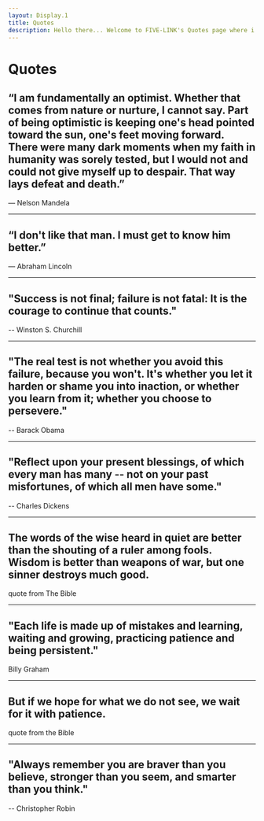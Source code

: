 ```yaml
---
layout: Display.1
title: Quotes
description: Hello there... Welcome to FIVE-LINK's Quotes page where i'll be posting insightful and meaningful quotes from some of historys great leaders and thinkers.
---
```

<h1>Quotes</h1>
<h2>“I am fundamentally an optimist. Whether that comes from nature or nurture, I cannot say. Part of being optimistic is keeping one's head pointed toward the sun, one's feet moving forward. There were many dark moments when my faith in humanity was sorely tested, but I would not and could not give myself up to despair. That way lays defeat and death.”</h2>
<p>― Nelson Mandela</p>

---
<h2>“I don't like that man. I must get to know him better.”</h2>
<p>― Abraham Lincoln</p>

---
<h2 > "Success is not final; failure is not fatal: It is the courage to continue that counts."</h2>    
<p>-- Winston S. Churchill</p>


---
<h2>"The real test is not whether you avoid this failure, because you won't. It's whether you let it harden or shame you into inaction, or whether you learn from it; whether you choose to persevere."</h2>    
<p>-- Barack Obama</p>

---
<h2>"Reflect upon your present blessings, of which every man has many -- not on your past misfortunes, of which all men have some."</h2>
<p>-- Charles Dickens</p>

---

<h2>The words of the wise heard in quiet are better than the shouting of a ruler among fools. Wisdom is better than weapons of war, but one sinner destroys much good.</h2>

<p>quote from The Bible</p>

---
<h2>"Each life is made up of mistakes and learning, waiting and growing, practicing patience and being persistent." </h2>

<p>Billy Graham</p>

---
<h2>But if we hope for what we do not see, we wait for it with patience.</h2>

<p>quote from the Bible</p>

---
<h2>
"Always remember you are braver than you believe, stronger than you seem, and smarter than you think."
</h2>
<p>-- Christopher Robin</p>
